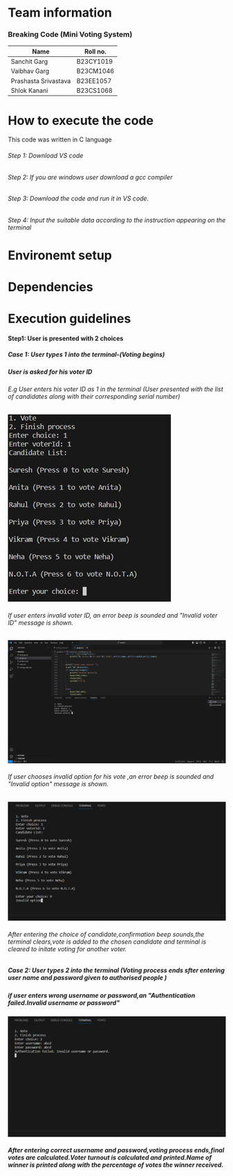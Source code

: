 # Team information 
###  Breaking Code (Mini Voting System)
|Name|Roll no.|
|-------|-------|
|Sanchit Garg|B23CY1019|
|Vaibhav Garg|B23CM1046|
|Prashasta Srivastava|B23EE1057|
|Shlok Kanani|B23CS1068|
# How to execute the code 
This code was written in C language
###### Step 1: Download VS code
###### Step 2: If you are windows user download a gcc compiler
###### Step 3: Download the code and run it in VS code.
###### Step 4: Input the suitable data according to the instruction appearing on the terminal
# Environemt setup

# Dependencies

# Execution guidelines
#### Step1: User is presented with 2 choices
##### Case 1: User types 1 into the terminal-(Voting begins)

##### User is asked for his voter ID
###### E.g User enters his voter ID as 1 in the terminal (User presented with the list of candidates along with their corresponding serial number)
![](screenshots/3dec,jpg.jpg)
###### If user enters invalid voter ID, an error beep is sounded and "Invalid voter ID" message is shown.
![](screenshots/3dec.png)
###### If user chooses invalid option for his vote ,an error beep is sounded and "Invalid option" message is shown.
![](screenshots/3dec2.png)
###### After entering the choice of candidate,confirmation beep sounds,the terminal clears,vote is added to the chosen candidate and terminal is cleared to initate voting for another voter.

##### Case 2: User types 2 into the terminal (Voting process ends sfter entering user name and password given to authorised people )
##### if user enters wrong username or password,an "Authentication failed.Invalid username or password"
![](screenshots/3dec3.png)
##### After entering correct username and password,voting process ends,final votes are calculated.Voter turnout is calculated and printed.Name of winner is printed along with the percentage of votes the winner received.

